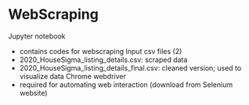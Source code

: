 # WebScraping

Jupyter notebook
- contains codes for webscraping
Input csv files (2)
- 2020_HouseSigma_listing_details.csv: scraped data
- 2020_HouseSigma_listing_details_final.csv: cleaned version; used to visualize data
Chrome webdriver
- required for automating web interaction (download from Selenium website)
